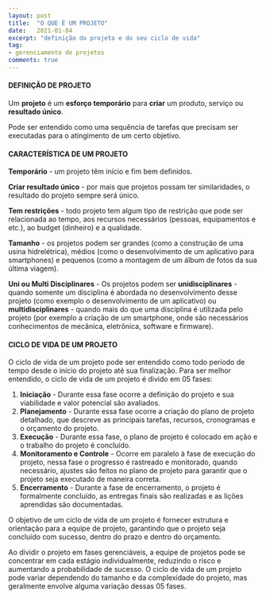 ```yaml
---
layout: post
title:  "O QUE É UM PROJETO"
date:   2021-01-04
excerpt: "definição do projeto e do seu ciclo de vida"
tag:
- gerenciamento de projetos
comments: true
---
```

#### DEFINIÇÃO DE PROJETO
Um <b>projeto</b> é um <b>esforço temporário</b> para <b>criar</b> um produto, serviço ou <b>resultado único</b>.

Pode ser entendido como uma sequência de tarefas que precisam ser executadas para o atingimento de um certo objetivo.

#### CARACTERÍSTICA DE UM PROJETO
<b>Temporário</b> - um projeto têm início e fim bem definidos.

<b>Criar resultado único</b> - por mais que projetos possam ter similaridades, o resultado do projeto sempre será único.

<b>Tem restrições</b> - todo projeto tem algum tipo de restrição que pode ser relacionada ao tempo, aos recursos necessários (pessoas, equipamentos e etc.), ao budget (dinheiro) e a qualidade.

<b>Tamanho</b> - os projetos podem ser grandes (como a construção de uma usina hidrelétrica), médios (como o desenvolvimento de um aplicativo para smartphones) e pequenos (como a montagem de um álbum de fotos da sua última viagem).

<b>Uni ou Multi Disciplinares</b> - Os projetos podem ser <b>unidisciplinares</b> - quando somente um disciplina é abordada no desenvolvimento desse projeto (como exemplo o desenvolvimento de um aplicativo) ou <b>multidisciplinares</b> - quando mais do que uma disciplina é utilizada pelo projeto (por exemplo a criação de um smartphone, onde são necessários conhecimentos de mecânica, eletrônica, software e firmware).

#### CICLO DE VIDA DE UM PROJETO
O ciclo de vida de um projeto pode ser entendido como todo período de tempo desde o início do projeto até sua finalização. Para ser melhor entendido, o ciclo de vida de um projeto é divido em 05 fases:

1. **Iniciação** - Durante essa fase ocorre a definição do projeto e sua viabilidade e valor potencial são avaliados.
2. **Planejamento** - Durante essa fase ocorre a criação do plano de projeto detalhado, que descreve as principais tarefas, recursos, cronogramas e o orçamento do projeto.
3. **Execução** - Durante essa fase, o plano de projeto é colocado em ação e o trabalho do projeto é concluído.
3. **Monitoramento e Controle** - Ocorre em paralelo à fase de execução do projeto, nessa fase o progresso é rastreado e monitorado, quando necessário, ajustes são feitos no plano de projeto para garantir que o projeto seja executado de maneira correta.
4. **Encerramento** - Durante a fase de encerramento, o projeto é formalmente concluído, as entregas finais são realizadas e as lições aprendidas são documentadas.

O objetivo de um ciclo de vida de um projeto é fornecer estrutura e orientação para a equipe de projeto, garantindo que o projeto seja concluído com sucesso, dentro do prazo e dentro do orçamento. 

Ao dividir o projeto em fases gerenciáveis, a equipe de projetos pode se concentrar em cada estágio individualmente, reduzindo o risco e aumentando a probabilidade de sucesso. O ciclo de vida de um projeto pode variar dependendo do tamanho e da complexidade do projeto, mas geralmente envolve alguma variação dessas 05 fases.
